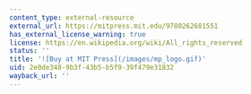 ```yaml
---
content_type: external-resource
external_url: https://mitpress.mit.edu/9780262681551
has_external_license_warning: true
license: https://en.wikipedia.org/wiki/All_rights_reserved
status: ''
title: '![Buy at MIT Press](/images/mp_logo.gif)'
uid: 2e0de348-9b3f-43b5-b5f9-39f479e31832
wayback_url: ''
---
```

